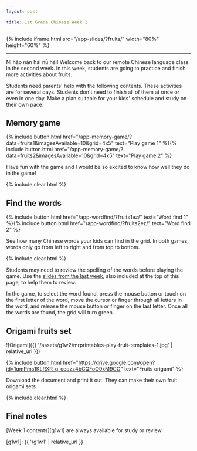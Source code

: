 ```yaml
---
layout: post

title: 1st Grade Chinese Week 2
---
```


{% include iframe.html src="/app-slides/?fruits/" width="80%" height="60%" %}

---

Nǐ hǎo nán hái nǚ hái! Welcome back to our remote Chinese language class in the second week. In this week, students are going to practice and finish more activities about fruits.

Students need parents' help with the following contents. These activities are for several days. Students don't need to finish all of them at once or even in one day. Make a plan suitable for your kids' schedule and study on their own pace.

## Memory game

{% include button.html href="/app-memory-game/?data=fruits1&imagesAvailable=10&grid=4x5" text="Play game 1" %}{% include button.html href="/app-memory-game/?data=fruits2&imagesAvailable=10&grid=4x5" text="Play game 2" %}

Have fun with the game and I would be so excited to know how well they do in the game!

{% include clear.html %}

## Find the words

{% include button.html href="/app-wordfind/?fruits1ez/" text="Word find 1" %}{% include button.html href="/app-wordfind/?fruits2ez/" text="Word find 2" %}

See how many Chinese words your kids can find in the grid. In both games, words only go from left to right and from top to bottom.

{% include clear.html %}

Students may need to review the spelling of the words before playing the game. Use the [slides from the last week][slides], also included at the top of this page, to help them to review.

In the game, to select the word found, press the mouse button or touch on the first letter of the word, move the cursor or finger through all letters in the word, and release the mouse button or finger on the last letter. Once all the words are found, the grid will turn green.

## Origami fruits set

![Origami]({{ '/assets/g1w2/mrprintables-play-fruit-templates-1.jpg' | relative_url }})

{% include button.html href="https://drive.google.com/open?id=1gmPms1KLRXR_q_ceozz4bCQFoO9xM9CO" text="Fruits origami" %}

Download the document and print it out. They can make their own fruit origami sets.

{% include clear.html %}

## Final notes

[Week 1 contents][g1w1] are always available for study or review.

[chrome]: https://www.google.com/intl/en/chrome/
[slides]: /app-slides/?fruits/
[g1w1]: {{ '/g1w1' | relative_url }}
